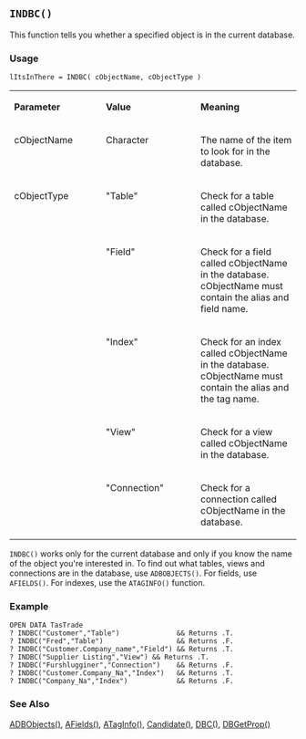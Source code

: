 ## `INDBC()`

This function tells you whether a specified object is in the current database.

### Usage

```foxpro
lItsInThere = INDBC( cObjectName, cObjectType )
```
<table>
<tr>
  <td width="32%" valign="top">
  <p><b>Parameter</b></p>
  </td>
  <td width="23%" valign="top">
  <p><b>Value</b></p>
  </td>
  <td width="45%" valign="top">
  <p><b>Meaning</b></p>
  </td>
 </tr>
<tr>
  <td width="32%" valign="top">
  <p>cObjectName</p>
  </td>
  <td width="23%" valign="top">
  <p>Character</p>
  </td>
  <td width="45%" valign="top">
  <p>The name of the item to look for in the database.</p>
  </td>
 </tr>
<tr>
  <td width="32%" rowspan="5" valign="top">
  <p>cObjectType</p>
  </td>
  <td width="23%" valign="top">
  <p>&quot;Table&quot;</p>
  </td>
  <td width="45%" valign="top">
  <p>Check for a table called cObjectName in the database.</p>
  </td>
 </tr>
<tr>
  <td width="33%" valign="top">
  <p>&quot;Field&quot;</p>
  </td>
  <td width="67%" valign="top">
  <p>Check for a field called cObjectName in the database. cObjectName must contain the alias and field name.</p>
  </td>
 </tr>
<tr>
  <td width="33%" valign="top">
  <p>&quot;Index&quot;</p>
  </td>
  <td width="67%" valign="top">
  <p>Check for an index called cObjectName in the database. cObjectName must contain the alias and the tag name.</p>
  </td>
 </tr>
<tr>
  <td width="33%" valign="top">
  <p>&quot;View&quot;</p>
  </td>
  <td width="67%" valign="top">
  <p>Check for a view called cObjectName in the database.</p>
  </td>
 </tr>
<tr>
  <td width="33%" valign="top">
  <p>&quot;Connection&quot;</p>
  </td>
  <td width="67%" valign="top">
  <p>Check for a connection called cObjectName in the database.</p>
  </td>
 </tr>
</table>

`INDBC()` works only for the current database and only if you know the name of the object you're interested in. To find out what tables, views and connections are in the database, use `ADBOBJECTS()`. For fields, use `AFIELDS()`. For indexes, use the `ATAGINFO()` function. 

### Example

```foxpro
OPEN DATA TasTrade
? INDBC("Customer","Table")              && Returns .T.
? INDBC("Fred","Table")                  && Returns .F.
? INDBC("Customer.Company_name","Field") && Returns .T.
? INDBC("Supplier Listing","View") && Returns .T.
? INDBC("Furshlugginer","Connection")    && Returns .F.
? INDBC("Customer.Company_Na","Index")   && Returns .T.
? INDBC("Company_Na","Index")            && Returns .F.
```
### See Also

[ADBObjects()](s4g284.md), [AFields()](s4g292.md), [ATagInfo()](s4g266.md), [Candidate()](s4g266.md), [DBC()](s4g317.md), [DBGetProp()](s4g350.md)